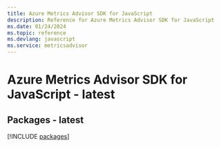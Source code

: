 ```yaml
---
title: Azure Metrics Advisor SDK for JavaScript
description: Reference for Azure Metrics Advisor SDK for JavaScript
ms.date: 01/24/2024
ms.topic: reference
ms.devlang: javascript
ms.service: metricsadvisor
---
```

# Azure Metrics Advisor SDK for JavaScript - latest
## Packages - latest
[!INCLUDE [packages](metrics-advisor-index.md)]
